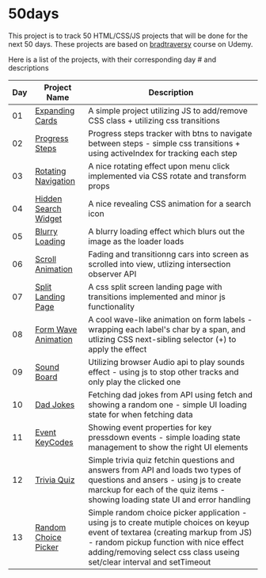 # 50days
This project is to track 50 HTML/CSS/JS projects that will be done for the next 50 days. These projects are based on [bradtraversy](https://github.com/bradtraversy/50projects50days) course on Udemy.

Here is a list of the projects, with their corresponding day # and descriptions

| Day | Project Name | Description |
| ------------- | ------------- | ------------- |
| 01 | [Expanding Cards](https://github.com/amirhoseinshahabnia/50-days/tree/main/day_1)  | A simple project utilizing JS to add/remove CSS class + utilizing css transitions |
| 02 | [Progress Steps](https://github.com/amirhoseinshahabnia/50-days/tree/main/day_2) | Progress steps tracker with btns to navigate between steps - simple css transitions + using activeIndex for tracking each step |
| 03 | [Rotating Navigation](https://github.com/amirhoseinshahabnia/50-days/tree/main/day_3) | A nice rotating effect upon menu click implemented via CSS rotate and transform props |
| 04 | [Hidden Search Widget](https://github.com/amirhoseinshahabnia/50-days/tree/main/day_4) | A nice revealing CSS animation for a search icon |
| 05 | [Blurry Loading](https://github.com/amirhoseinshahabnia/50-days/tree/main/day_5) | A blurry loading effect which blurs out the image as the loader loads  |
| 06 | [Scroll Animation](https://github.com/amirhoseinshahabnia/50-days/tree/main/day_6) | Fading and transitionng cars into screen as scrolled into view, utlizing intersection observer API  |
| 07 | [Split Landing Page](https://github.com/amirhoseinshahabnia/50-days/tree/main/day_7) | A css split screen landing page with transitions implemented and minor js functionality |
| 08 | [Form Wave Animation](https://github.com/amirhoseinshahabnia/50-days/tree/main/day_8) | A cool wave-like animation on form labels - wrapping each label's char by a span, and utlizing CSS next-sibling selector (+) to apply the effect |
| 09 | [Sound Board](https://github.com/amirhoseinshahabnia/50-days/tree/main/day_9) | Utilizing browser Audio api to play sounds effect - using js to stop other tracks and only play the clicked one |
| 10 | [Dad Jokes](https://github.com/amirhoseinshahabnia/50-days/tree/main/day_10) | Fetching dad jokes from API using fetch and showing a random one - simple UI loading state for when fetching data |
| 11 | [Event KeyCodes](https://github.com/amirhoseinshahabnia/50-days/tree/main/day_11) | Showing event properties for key pressdown events - simple loading state management to show the right UI elements |
| 12 | [Trivia Quiz](https://github.com/amirhoseinshahabnia/50-days/tree/main/day_12) | Simple trivia quiz fetchin questions and answers from API and loads two types of questions and ansers - using js to create marckup for each of the quiz items - showing loading state UI and error handling |
| 13 | [Random Choice Picker](https://github.com/amirhoseinshahabnia/50-days/tree/main/day_13) | Simple random choice picker application - using js to create mutiple choices on keyup event of textarea (creating markup from JS) - random pickup function with nice effect adding/removing select css class useing set/clear interval and setTimeout |